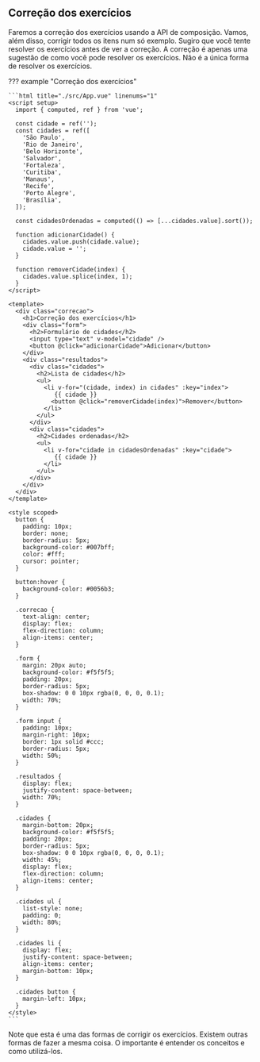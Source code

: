 ## Correção dos exercícios

Faremos a correção dos exercícios usando a API de composição. Vamos, além disso, corrigir todos os itens num só exemplo. Sugiro que você tente resolver os exercícios antes de ver a correção. A correção é apenas uma sugestão de como você pode resolver os exercícios. Não é a única forma de resolver os exercícios.

??? example "Correção dos exercícios"

    ```html title="./src/App.vue" linenums="1"
    <script setup>
      import { computed, ref } from 'vue';

      const cidade = ref('');
      const cidades = ref([
        'São Paulo',
        'Rio de Janeiro',
        'Belo Horizonte',
        'Salvador',
        'Fortaleza',
        'Curitiba',
        'Manaus',
        'Recife',
        'Porto Alegre',
        'Brasília',
      ]);

      const cidadesOrdenadas = computed(() => [...cidades.value].sort());

      function adicionarCidade() {
        cidades.value.push(cidade.value);
        cidade.value = '';
      }

      function removerCidade(index) {
        cidades.value.splice(index, 1);
      }
    </script>

    <template>
      <div class="correcao">
        <h1>Correção dos exercícios</h1>
        <div class="form">
          <h2>Formulário de cidades</h2>
          <input type="text" v-model="cidade" />
          <button @click="adicionarCidade">Adicionar</button>
        </div>
        <div class="resultados">
          <div class="cidades">
            <h2>Lista de cidades</h2>
            <ul>
              <li v-for="(cidade, index) in cidades" :key="index">
                 {{ cidade }}
                <button @click="removerCidade(index)">Remover</button>
              </li>
            </ul>
          </div>
          <div class="cidades">
            <h2>Cidades ordenadas</h2>
            <ul>
              <li v-for="cidade in cidadesOrdenadas" :key="cidade">
                 {{ cidade }}
              </li>
            </ul>
          </div>
        </div>
      </div>
    </template>

    <style scoped>
      button {
        padding: 10px;
        border: none;
        border-radius: 5px;
        background-color: #007bff;
        color: #fff;
        cursor: pointer;
      }

      button:hover {
        background-color: #0056b3;
      }

      .correcao {
        text-align: center;
        display: flex;
        flex-direction: column;
        align-items: center;
      }

      .form {
        margin: 20px auto;
        background-color: #f5f5f5;
        padding: 20px;
        border-radius: 5px;
        box-shadow: 0 0 10px rgba(0, 0, 0, 0.1);
        width: 70%;
      }

      .form input {
        padding: 10px;
        margin-right: 10px;
        border: 1px solid #ccc;
        border-radius: 5px;
        width: 50%;
      }

      .resultados {
        display: flex;
        justify-content: space-between;
        width: 70%;
      }

      .cidades {
        margin-bottom: 20px;
        background-color: #f5f5f5;
        padding: 20px;
        border-radius: 5px;
        box-shadow: 0 0 10px rgba(0, 0, 0, 0.1);
        width: 45%;
        display: flex;
        flex-direction: column;
        align-items: center;
      }

      .cidades ul {
        list-style: none;
        padding: 0;
        width: 80%;
      }

      .cidades li {
        display: flex;
        justify-content: space-between;
        align-items: center;
        margin-bottom: 10px;
      }

      .cidades button {
        margin-left: 10px;
      }
    </style>
    ```

Note que esta é uma das formas de corrigir os exercícios. Existem outras
formas de fazer a mesma coisa. O importante é entender os conceitos e como
utilizá-los.
